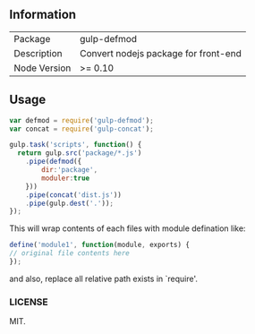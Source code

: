 ## Information

<table>
<tr>
<td>Package</td><td>gulp-defmod</td>
</tr>
<tr>
<td>Description</td>
<td>Convert nodejs package for front-end</td>
</tr>
<tr>
<td>Node Version</td>
<td>>= 0.10</td>
</tr>
</table>

## Usage

```js
var defmod = require('gulp-defmod');
var concat = require('gulp-concat');

gulp.task('scripts', function() {
  return gulp.src('package/*.js')
    .pipe(defmod({
        dir:'package',
        moduler:true
    }))
    .pipe(concat('dist.js'))
    .pipe(gulp.dest('.'));
});
```

This will wrap contents of each files with module defination like:
```javascript
define('module1', function(module, exports) {
// original file contents here
});
```
and also, replace all relative path exists in `require'.

### LICENSE 
MIT.
